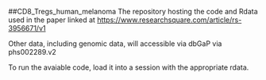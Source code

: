 ##CD8_Tregs_human_melanoma
The repository hosting the code and Rdata used in the paper linked at https://www.researchsquare.com/article/rs-3956671/v1

Other data, including genomic data, will accessible via dbGaP via phs002289.v2

To run the avaiable code, load it into a session with the appropriate rdata.

